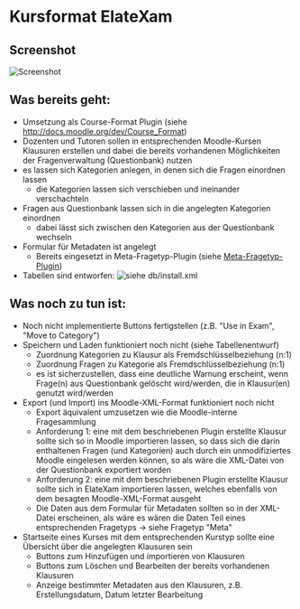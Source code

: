 Kursformat ElateXam
===================

Screenshot
----------

![Screenshot](https://raw.github.com/valmynd/moodle23/master/course/format/elatexam/doc/screenshot.png)

Was bereits geht:
-----------------

- Umsetzung als Course-Format Plugin (siehe http://docs.moodle.org/dev/Course_Format)
- Dozenten und Tutoren sollen in entsprechenden Moodle-Kursen Klausuren erstellen und dabei die bereits vorhandenen Möglichkeiten der Fragenverwaltung (Questionbank) nutzen
- es lassen sich Kategorien anlegen, in denen sich die Fragen einordnen lassen
	- die Kategorien lassen sich verschieben und ineinander verschachteln
- Fragen aus Questionbank lassen sich in die angelegten Kategorien einordnen
	- dabei lässt sich zwischen den Kategorien aus der Questionbank wechseln
- Formular für Metadaten ist angelegt
	- Bereits eingesetzt in Meta-Fragetyp-Plugin (siehe [Meta-Fragetyp-Plugin](https://github.com/valmynd/moodle23/tree/master/question/type/meta))
- Tabellen sind entworfen:
	![siehe db/install.xml](https://raw.github.com/valmynd/moodle23/master/course/format/elatexam/doc/db.png)

Was noch zu tun ist:
--------------------

- Noch nicht implementierte Buttons fertigstellen (z.B. "Use in Exam", "Move to Category")
- Speichern und Laden funktioniert noch nicht (siehe Tabellenentwurf)
	- Zuordnung Kategorien zu Klausur als Fremdschlüsselbeziehung (n:1)
	- Zuordnung Fragen zu Kategorie als Fremdschlüsselbeziehung (n:1)
	- es ist sicherzustellen, dass eine deutliche Warnung erscheint, wenn
		Frage(n) aus Questionbank gelöscht wird/werden, die in Klausur(en) genutzt wird/werden
- Export (und Import) ins Moodle-XML-Format funktioniert noch nicht
	- Export äquivalent umzusetzen wie die Moodle-interne Fragesammlung
	- Anforderung 1: eine mit dem beschriebenen Plugin erstellte Klausur sollte sich so in Moodle importieren lassen,
				so dass sich die darin enthaltenen Fragen (und Kategorien) auch durch ein unmodifiziertes Moodle eingelesen werden können,
				so als wäre die XML-Datei von der Questionbank exportiert worden
	- Anforderung 2: eine mit dem beschriebenen Plugin erstellte Klausur sollte sich in ElateXam importieren lassen,
				welches ebenfalls von dem besagten Moodle-XML-Format ausgeht
	- Die Daten aus dem Formular für Metadaten sollten so in der XML-Datei erscheinen, als wäre
		es wären die Daten Teil eines entsprechenden Fragetyps -> siehe Fragetyp "Meta"
- Startseite eines Kurses mit dem entsprechenden Kurstyp sollte eine Übersicht über die angelegten Klausuren sein
	- Buttons zum Hinzufügen und importieren von Klausuren
	- Buttons zum Löschen und Bearbeiten der bereits vorhandenen Klausuren
	- Anzeige bestimmter Metadaten aus den Klausuren, z.B. Erstellungsdatum, Datum letzter Bearbeitung